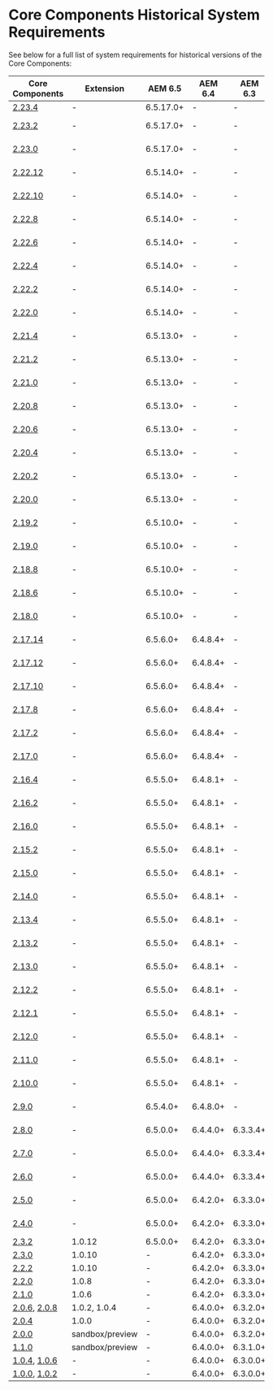 # Core Components Historical System Requirements

See below for a full list of system requirements for historical versions of the Core Components:

Core Components | Extension | AEM 6.5   | AEM 6.4 | AEM 6.3 | Java  | Maven
----------------|-----------|-----------|---------|---------|-------|------
[2.23.4](https://github.com/adobe/aem-core-wcm-components/releases/tag/core.wcm.components.reactor-2.23.2) | - | 6.5.17.0+ | - | - | 11    | 3.3.9+
[2.23.2](https://github.com/adobe/aem-core-wcm-components/releases/tag/core.wcm.components.reactor-2.23.2) | - | 6.5.17.0+ | - | - | 8, 11 | 3.3.9+
[2.23.0](https://github.com/adobe/aem-core-wcm-components/releases/tag/core.wcm.components.reactor-2.23.0) | - | 6.5.17.0+ | - | - | 8, 11 | 3.3.9+
[2.22.12](https://github.com/adobe/aem-core-wcm-components/releases/tag/core.wcm.components.reactor-2.22.12) | - | 6.5.14.0+ | - | - | 8, 11 | 3.3.9+
[2.22.10](https://github.com/adobe/aem-core-wcm-components/releases/tag/core.wcm.components.reactor-2.22.10) | - | 6.5.14.0+ | - | - | 8, 11 | 3.3.9+
[2.22.8](https://github.com/adobe/aem-core-wcm-components/releases/tag/core.wcm.components.reactor-2.22.8) | - | 6.5.14.0+ | - | - | 8, 11 | 3.3.9+
[2.22.6](https://github.com/adobe/aem-core-wcm-components/releases/tag/core.wcm.components.reactor-2.22.6) | - | 6.5.14.0+ | - | - | 8, 11 | 3.3.9+
[2.22.4](https://github.com/adobe/aem-core-wcm-components/releases/tag/core.wcm.components.reactor-2.22.4) | - | 6.5.14.0+ | - | - | 8, 11 | 3.3.9+
[2.22.2](https://github.com/adobe/aem-core-wcm-components/releases/tag/core.wcm.components.reactor-2.22.2) | - | 6.5.14.0+ | - | - | 8, 11 | 3.3.9+
[2.22.0](https://github.com/adobe/aem-core-wcm-components/releases/tag/core.wcm.components.reactor-2.22.0) | - | 6.5.14.0+ | - | - | 8, 11 | 3.3.9+
[2.21.4](https://github.com/adobe/aem-core-wcm-components/releases/tag/core.wcm.components.reactor-2.21.4) | - | 6.5.13.0+ | - | - | 8, 11 | 3.3.9+
[2.21.2](https://github.com/adobe/aem-core-wcm-components/releases/tag/core.wcm.components.reactor-2.21.2) | - | 6.5.13.0+ | - | - | 8, 11 | 3.3.9+
[2.21.0](https://github.com/adobe/aem-core-wcm-components/releases/tag/core.wcm.components.reactor-2.21.0) | - | 6.5.13.0+ | - | - | 8, 11 | 3.3.9+
[2.20.8](https://github.com/adobe/aem-core-wcm-components/releases/tag/core.wcm.components.reactor-2.20.8) | - | 6.5.13.0+ | - | - | 8, 11 | 3.3.9+
[2.20.6](https://github.com/adobe/aem-core-wcm-components/releases/tag/core.wcm.components.reactor-2.20.6) | - | 6.5.13.0+ | - | - | 8, 11 | 3.3.9+
[2.20.4](https://github.com/adobe/aem-core-wcm-components/releases/tag/core.wcm.components.reactor-2.20.4) | - | 6.5.13.0+ | - | - | 8, 11 | 3.3.9+
[2.20.2](https://github.com/adobe/aem-core-wcm-components/releases/tag/core.wcm.components.reactor-2.20.2) | - | 6.5.13.0+ | - | - | 8, 11 | 3.3.9+
[2.20.0](https://github.com/adobe/aem-core-wcm-components/releases/tag/core.wcm.components.reactor-2.20.0) | - | 6.5.13.0+ | - | - | 8, 11 | 3.3.9+
[2.19.2](https://github.com/adobe/aem-core-wcm-components/releases/tag/core.wcm.components.reactor-2.19.2) | - | 6.5.10.0+ |  -  |  -  | 8, 11 | 3.3.9+
[2.19.0](https://github.com/adobe/aem-core-wcm-components/releases/tag/core.wcm.components.reactor-2.19.0) | - | 6.5.10.0+ |  -  |  -  | 8, 11 | 3.3.9+
[2.18.8](https://github.com/adobe/aem-core-wcm-components/releases/tag/core.wcm.components.reactor-2.18.8) | - | 6.5.10.0+ |  -  |  -  | 8, 11 | 3.3.9+
[2.18.6](https://github.com/adobe/aem-core-wcm-components/releases/tag/core.wcm.components.reactor-2.18.6) | - | 6.5.10.0+ |  -  |  -  | 8, 11 | 3.3.9+
[2.18.0](https://github.com/adobe/aem-core-wcm-components/releases/tag/core.wcm.components.reactor-2.18.0) | - | 6.5.10.0+ |  -  |  -  | 8, 11 | 3.3.9+
[2.17.14](https://github.com/adobe/aem-core-wcm-components/releases/tag/core.wcm.components.reactor-2.17.14) | - | 6.5.6.0+  | 6.4.8.4+ |  -  | 8, 11 | 3.3.9+
[2.17.12](https://github.com/adobe/aem-core-wcm-components/releases/tag/core.wcm.components.reactor-2.17.12) | - | 6.5.6.0+  | 6.4.8.4+ |  -  | 8, 11 | 3.3.9+
[2.17.10](https://github.com/adobe/aem-core-wcm-components/releases/tag/core.wcm.components.reactor-2.17.10) | - | 6.5.6.0+  | 6.4.8.4+ |  -  | 8, 11 | 3.3.9+
[2.17.8](https://github.com/adobe/aem-core-wcm-components/releases/tag/core.wcm.components.reactor-2.17.8) | - | 6.5.6.0+  | 6.4.8.4+ |  -  | 8, 11 | 3.3.9+
[2.17.2](https://github.com/adobe/aem-core-wcm-components/releases/tag/core.wcm.components.reactor-2.17.2) | - | 6.5.6.0+  | 6.4.8.4+ |  -  | 8, 11 | 3.3.9+
[2.17.0](https://github.com/adobe/aem-core-wcm-components/releases/tag/core.wcm.components.reactor-2.17.0) | - | 6.5.6.0+  | 6.4.8.4+ |  -  | 8, 11 | 3.3.9+
[2.16.4](https://github.com/adobe/aem-core-wcm-components/releases/tag/core.wcm.components.reactor-2.16.4) | - | 6.5.5.0+  | 6.4.8.1+ |  -  | 8, 11 | 3.3.9+
[2.16.2](https://github.com/adobe/aem-core-wcm-components/releases/tag/core.wcm.components.reactor-2.16.2) | - | 6.5.5.0+  | 6.4.8.1+ |  -  | 8, 11 | 3.3.9+
[2.16.0](https://github.com/adobe/aem-core-wcm-components/releases/tag/core.wcm.components.reactor-2.16.0) | - | 6.5.5.0+  | 6.4.8.1+ |  -  | 8, 11 | 3.3.9+
[2.15.2](https://github.com/adobe/aem-core-wcm-components/releases/tag/core.wcm.components.reactor-2.15.2) | - | 6.5.5.0+  | 6.4.8.1+ |  -  | 8, 11 | 3.3.9+
[2.15.0](https://github.com/adobe/aem-core-wcm-components/releases/tag/core.wcm.components.reactor-2.15.0) | - | 6.5.5.0+  | 6.4.8.1+ |  -  | 8, 11 | 3.3.9+
[2.14.0](https://github.com/adobe/aem-core-wcm-components/releases/tag/core.wcm.components.reactor-2.14.0) | - | 6.5.5.0+  | 6.4.8.1+ |  -  | 8, 11 | 3.3.9+
[2.13.4](https://github.com/adobe/aem-core-wcm-components/releases/tag/core.wcm.components.reactor-2.13.4) | - | 6.5.5.0+  | 6.4.8.1+ |  -  | 8, 11 | 3.3.9+
[2.13.2](https://github.com/adobe/aem-core-wcm-components/releases/tag/core.wcm.components.reactor-2.13.2) | - | 6.5.5.0+  | 6.4.8.1+ |  -  | 8, 11 | 3.3.9+
[2.13.0](https://github.com/adobe/aem-core-wcm-components/releases/tag/core.wcm.components.reactor-2.13.0) | - | 6.5.5.0+  | 6.4.8.1+ |  -  | 8, 11 | 3.3.9+
[2.12.2](https://github.com/adobe/aem-core-wcm-components/releases/tag/core.wcm.components.reactor-2.12.2) | - | 6.5.5.0+  | 6.4.8.1+ |  -  | 8, 11 | 3.3.9+
[2.12.1](https://github.com/adobe/aem-core-wcm-components/releases/tag/core.wcm.components.reactor-2.12.1) | - | 6.5.5.0+  | 6.4.8.1+ |  -  | 8, 11 | 3.3.9+
[2.12.0](https://github.com/adobe/aem-core-wcm-components/releases/tag/core.wcm.components.reactor-2.12.0) | - | 6.5.5.0+  | 6.4.8.1+ |  -  | 8, 11 | 3.3.9+
[2.11.0](https://github.com/adobe/aem-core-wcm-components/releases/tag/core.wcm.components.reactor-2.11.0) | - | 6.5.5.0+  | 6.4.8.1+ |  -  | 8, 11 | 3.3.9+
[2.10.0](https://github.com/adobe/aem-core-wcm-components/releases/tag/core.wcm.components.reactor-2.10.0) | - | 6.5.5.0+  | 6.4.8.1+ |  - | 8, 11
[2.9.0](https://github.com/adobe/aem-core-wcm-components/releases/tag/core.wcm.components.reactor-2.9.0) | - | 6.5.4.0+  | 6.4.8.0+ |  - | 8, 11
[2.8.0](https://github.com/adobe/aem-core-wcm-components/releases/tag/core.wcm.components.reactor-2.8.0) | - | 6.5.0.0+  | 6.4.4.0+ | 6.3.3.4+ | 8, 11
[2.7.0](https://github.com/adobe/aem-core-wcm-components/releases/tag/core.wcm.components.reactor-2.7.0) | - | 6.5.0.0+  | 6.4.4.0+ | 6.3.3.4+ | 8, 11
[2.6.0](https://github.com/adobe/aem-core-wcm-components/releases/tag/core.wcm.components.reactor-2.6.0) | - | 6.5.0.0+  | 6.4.4.0+ | 6.3.3.4+ | 8, 11
[2.5.0](https://github.com/adobe/aem-core-wcm-components/releases/tag/core.wcm.components.reactor-2.5.0) | - | 6.5.0.0+  | 6.4.2.0+ | 6.3.3.0+ | 8, 11
[2.4.0](https://github.com/adobe/aem-core-wcm-components/releases/tag/core.wcm.components.reactor-2.4.0) | - | 6.5.0.0+  | 6.4.2.0+ | 6.3.3.0+ | 8, 11
[2.3.2](https://github.com/adobe/aem-core-wcm-components/releases/tag/core.wcm.components.reactor-2.3.2) | 1.0.12 | 6.5.0.0+  | 6.4.2.0+ | 6.3.3.0+ | 8
[2.3.0](https://github.com/adobe/aem-core-wcm-components/releases/tag/core.wcm.components.reactor-2.3.0) | 1.0.10 | -         | 6.4.2.0+ | 6.3.3.0+ | 8
[2.2.2](https://github.com/adobe/aem-core-wcm-components/releases/tag/core.wcm.components.reactor-2.2.2) | 1.0.10 | -         | 6.4.2.0+ | 6.3.3.0+ | 8
[2.2.0](https://github.com/adobe/aem-core-wcm-components/releases/tag/core.wcm.components.reactor-2.2.0) | 1.0.8 | -         | 6.4.2.0+ | 6.3.3.0+ | 8
[2.1.0](https://github.com/adobe/aem-core-wcm-components/releases/tag/core.wcm.components.reactor-2.1.0) | 1.0.6 | -         | 6.4.2.0+ | 6.3.3.0+ | 8
[2.0.6](https://github.com/adobe/aem-core-wcm-components/releases/tag/core.wcm.components.reactor-2.0.6), [2.0.8](https://github.com/adobe/aem-core-wcm-components/releases/tag/core.wcm.components.reactor-2.0.8) | 1.0.2, 1.0.4 | -         | 6.4.0.0+ | 6.3.2.0+ | 8
[2.0.4](https://github.com/adobe/aem-core-wcm-components/releases/tag/core.wcm.components.reactor-2.0.4) | 1.0.0 | -         | 6.4.0.0+ | 6.3.2.0+ | 8
[2.0.0](https://github.com/adobe/aem-core-wcm-components/releases/tag/core.wcm.components.reactor-2.0.0) | sandbox/preview | -         | 6.4.0.0+ | 6.3.2.0+ | 8
[1.1.0](https://github.com/adobe/aem-core-wcm-components/releases/tag/core.wcm.components.reactor-1.1.0) | sandbox/preview | -         | 6.4.0.0+ | 6.3.1.0+ | 8
[1.0.4](https://github.com/adobe/aem-core-wcm-components/releases/tag/core.wcm.components.reactor-1.0.4), [1.0.6](https://github.com/adobe/aem-core-wcm-components/releases/tag/core.wcm.components.reactor-1.0.6) | - | -         | 6.4.0.0+ | 6.3.0.0+ | 8
[1.0.0](https://github.com/adobe/aem-core-wcm-components/releases/tag/core.wcm.components.reactor-1.0.0), [1.0.2](https://github.com/adobe/aem-core-wcm-components/releases/tag/core.wcm.components.all-1.0.2) | - | -         | 6.4.0.0+ | 6.3.0.0+ | 7
